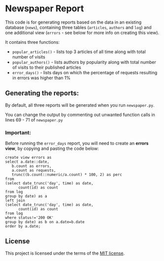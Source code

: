 # Newspaper Report

This code is for generating reports based on the data in an existing database (`news`), containing three tables (`articles`, `authors` and `log`) and one additional view (`errors` - see below for more info on creating this view).

It contains three functions:
* `popular_articles()` - lists top 3 articles of all time along with total number of visits
* `popular_authors()` - lists authors by popularity along with total number of visits to their published articles
* `error_days()` - lists days on which the percentage of requests resulting in errors was higher than 1%

## Generating the reports:
By default, all three reports will be generated when you run `newspaper.py`.

You can change the output by commenting out unwanted function calls in lines 69 - 71 of `newspaper.py`

### Important:

Before running the `error_days` report, you will need to create an **errors view**, by copying and pasting the code below:

    create view errors as
    select a.date::date,
       b.count as errors,
       a.count as requests,
       trunc((b.count::numeric/a.count) * 100, 2) as perc
    from
    (select date_trunc('day', time) as date,
          count(id) as count
    from log
    group by date) as a
    left join
    (select date_trunc('day', time) as date,
          count(id) as count
    from log
    where status!='200 OK'
    group by date) as b on a.date=b.date
    order by a.date;

## License
This project is licensed under the terms of the [MIT license](https://opensource.org/licenses/MIT).
